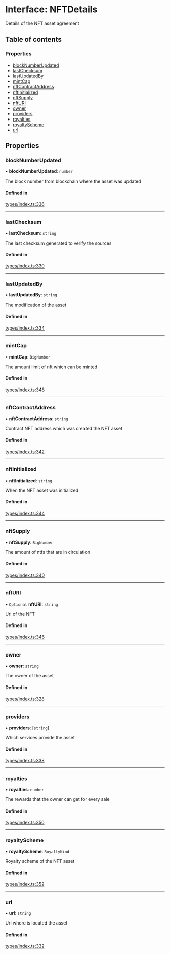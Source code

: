 # Interface: NFTDetails

Details of the NFT asset agreement

## Table of contents

### Properties

- [blockNumberUpdated](NFTDetails.md#blocknumberupdated)
- [lastChecksum](NFTDetails.md#lastchecksum)
- [lastUpdatedBy](NFTDetails.md#lastupdatedby)
- [mintCap](NFTDetails.md#mintcap)
- [nftContractAddress](NFTDetails.md#nftcontractaddress)
- [nftInitialized](NFTDetails.md#nftinitialized)
- [nftSupply](NFTDetails.md#nftsupply)
- [nftURI](NFTDetails.md#nfturi)
- [owner](NFTDetails.md#owner)
- [providers](NFTDetails.md#providers)
- [royalties](NFTDetails.md#royalties)
- [royaltyScheme](NFTDetails.md#royaltyscheme)
- [url](NFTDetails.md#url)

## Properties

### blockNumberUpdated

• **blockNumberUpdated**: `number`

The block number from blockchain where the asset was updated

#### Defined in

[types/index.ts:336](https://github.com/nevermined-io/components-catalog/blob/3086cb7/catalog/src/types/index.ts#L336)

___

### lastChecksum

• **lastChecksum**: `string`

The last checksum generated to verify the sources

#### Defined in

[types/index.ts:330](https://github.com/nevermined-io/components-catalog/blob/3086cb7/catalog/src/types/index.ts#L330)

___

### lastUpdatedBy

• **lastUpdatedBy**: `string`

The modification of the asset

#### Defined in

[types/index.ts:334](https://github.com/nevermined-io/components-catalog/blob/3086cb7/catalog/src/types/index.ts#L334)

___

### mintCap

• **mintCap**: `BigNumber`

The amount limit of nft which can be minted

#### Defined in

[types/index.ts:348](https://github.com/nevermined-io/components-catalog/blob/3086cb7/catalog/src/types/index.ts#L348)

___

### nftContractAddress

• **nftContractAddress**: `string`

Contract NFT address which was created the NFT asset

#### Defined in

[types/index.ts:342](https://github.com/nevermined-io/components-catalog/blob/3086cb7/catalog/src/types/index.ts#L342)

___

### nftInitialized

• **nftInitialized**: `string`

When the NFT asset was initialized

#### Defined in

[types/index.ts:344](https://github.com/nevermined-io/components-catalog/blob/3086cb7/catalog/src/types/index.ts#L344)

___

### nftSupply

• **nftSupply**: `BigNumber`

The amount of ntfs that are in circulation

#### Defined in

[types/index.ts:340](https://github.com/nevermined-io/components-catalog/blob/3086cb7/catalog/src/types/index.ts#L340)

___

### nftURI

• `Optional` **nftURI**: `string`

Uri of the NFT

#### Defined in

[types/index.ts:346](https://github.com/nevermined-io/components-catalog/blob/3086cb7/catalog/src/types/index.ts#L346)

___

### owner

• **owner**: `string`

The owner of the asset

#### Defined in

[types/index.ts:328](https://github.com/nevermined-io/components-catalog/blob/3086cb7/catalog/src/types/index.ts#L328)

___

### providers

• **providers**: [`string`]

Which services provide the asset

#### Defined in

[types/index.ts:338](https://github.com/nevermined-io/components-catalog/blob/3086cb7/catalog/src/types/index.ts#L338)

___

### royalties

• **royalties**: `number`

The rewards that the owner can get for every sale

#### Defined in

[types/index.ts:350](https://github.com/nevermined-io/components-catalog/blob/3086cb7/catalog/src/types/index.ts#L350)

___

### royaltyScheme

• **royaltyScheme**: `RoyaltyKind`

Royalty scheme of the NFT asset

#### Defined in

[types/index.ts:352](https://github.com/nevermined-io/components-catalog/blob/3086cb7/catalog/src/types/index.ts#L352)

___

### url

• **url**: `string`

Url where is located the asset

#### Defined in

[types/index.ts:332](https://github.com/nevermined-io/components-catalog/blob/3086cb7/catalog/src/types/index.ts#L332)
